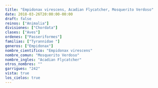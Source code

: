 ```yaml
---
title: "Empidonax virescens, Acadian Flycatcher, Mosquerito Verdoso"
date: 2018-03-26T20:00:00-00:00
draft: false
reinos: ["Animalia"]
divisiones: ["Chordata"]
clases: ["Aves"]
ordenes: ["Passeriformes"]
familias: ["Tyrannidae "]
generos: ["Empidonax"]
nombre_cientifico: "Empidonax virescens"
nombre_comun: "Mosquerito Verdoso"
nombre_ingles: "Acadian Flycatcher"
otros_nombres: ""
garrigues: "242"
vista: true
los_cielos: true
---
```

